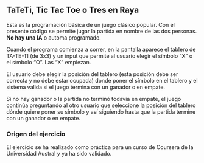 ## TaTeTi, Tic Tac Toe o Tres en Raya

Esta es la programación básica de un juego clásico popular. Con el presente código se permite jugar la partida en nombre de las dos personas. **No hay una IA** o automa programado.


Cuando el programa comienza a correr, en la pantalla aparece el tablero de TA-TE-TI (de 3x3) y un input que permite al usuario elegir el símbolo “X” o el símbolo “O”. Las “X” empiezan.

El usuario debe elegir la posición del tablero (esta posición debe ser correcta y no debe estar ocupada) donde poner el símbolo en el tablero y el sistema valida si el juego termina con un ganador o en empate. 

Si no hay ganador o la partida no terminó todavía en empate, el juego continúa preguntando al otro usuario que seleccione la posición del tablero dónde quiere poner su símbolo y así siguiendo hasta que la partida termine con un ganador o en empate.



### Origen del ejercicio
El ejercicio se ha realizado como práctica para un curso de Coursera de la Universidad Austral y ya ha sido validado.
